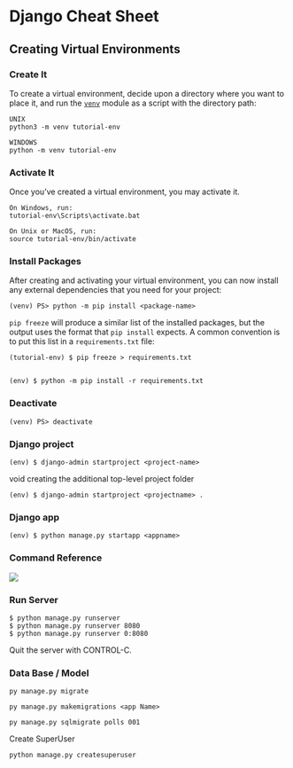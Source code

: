 # Django Cheat Sheet

## Creating Virtual Environments

### Create It

To create a virtual environment, decide upon a directory where you want to place it, and run the [`venv`](https://docs.python.org/3/library/venv.html#module-venv "venv: Creation of virtual environments.") module as a script with the directory path:

```
UNIX
python3 -m venv tutorial-env

WINDOWS
python -m venv tutorial-env
```

### Activate It

Once you’ve created a virtual environment, you may activate it.

```
On Windows, run:
tutorial-env\Scripts\activate.bat

On Unix or MacOS, run:
source tutorial-env/bin/activate
```

### Install Packages

After creating and activating your virtual environment, you can now install any external dependencies that you need for your project:

```
(venv) PS> python -m pip install <package-name>
```

`pip freeze` will produce a similar list of the installed packages, but the output uses the format that `pip install` expects. A common convention is to put this list in a `requirements.txt` file:

```
(tutorial-env) $ pip freeze > requirements.txt


(env) $ python -m pip install -r requirements.txt
```

### Deactivate

```
(venv) PS> deactivate
```

### Django project

```
(env) $ django-admin startproject <project-name>
```

void creating the additional top-level project folder

```
(env) $ django-admin startproject <projectname> .
```

### Django app

```
(env) $ python manage.py startapp <appname>
```

### Command Reference

![](C:\Users\Farid\AppData\Roaming\marktext\images\2022-07-26-18-09-39-image.png)

### Run Server

```
$ python manage.py runserver
$ python manage.py runserver 8080
$ python manage.py runserver 0:8080
```

Quit the server with CONTROL-C.

### Data Base / Model

```
py manage.py migrate

py manage.py makemigrations <app Name>

py manage.py sqlmigrate polls 001
```

Create SuperUser

```
python manage.py createsuperuser
```
